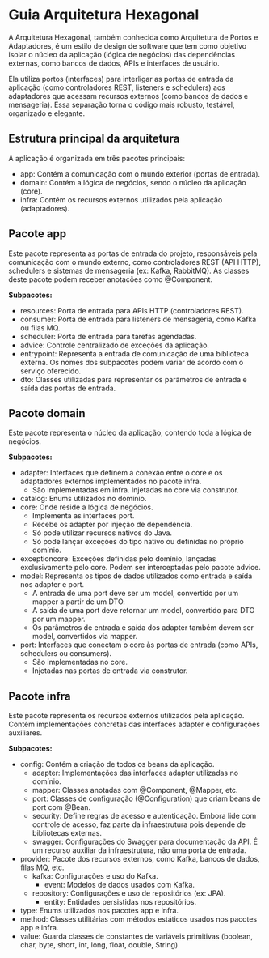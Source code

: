 # Guia Arquitetura Hexagonal

A Arquitetura Hexagonal, também conhecida como Arquitetura de Portos e Adaptadores, é um estilo de design de software
que tem como objetivo isolar o núcleo da aplicação (lógica de negócios) das dependências externas, como bancos de dados,
APIs e interfaces de usuário.

Ela utiliza portos (interfaces) para interligar as portas de entrada da aplicação (como controladores REST, listeners e
schedulers) aos adaptadores que acessam recursos externos (como bancos de dados e mensageria). Essa separação torna o
código mais robusto, testável, organizado e elegante.

## Estrutura principal da arquitetura

A aplicação é organizada em três pacotes principais:

- app: Contém a comunicação com o mundo exterior (portas de entrada).
- domain: Contém a lógica de negócios, sendo o núcleo da aplicação (core).
- infra: Contém os recursos externos utilizados pela aplicação (adaptadores).

## Pacote app

Este pacote representa as portas de entrada do projeto, responsáveis pela comunicação com o mundo externo, como
controladores REST (API HTTP), schedulers e sistemas de mensageria (ex: Kafka, RabbitMQ). As classes deste pacote podem
receber anotações como @Component.

**Subpacotes:**

- resources: Porta de entrada para APIs HTTP (controladores REST).
- consumer: Porta de entrada para listeners de mensageria, como Kafka ou filas MQ.
- scheduler: Porta de entrada para tarefas agendadas.
- advice: Controle centralizado de exceções da aplicação.
- entrypoint: Representa a entrada de comunicação de uma biblioteca externa. Os nomes dos subpacotes podem variar de
  acordo com o serviço oferecido.
- dto: Classes utilizadas para representar os parâmetros de entrada e saída das portas de entrada.

## Pacote domain

Este pacote representa o núcleo da aplicação, contendo toda a lógica de negócios.

**Subpacotes:**

- adapter: Interfaces que definem a conexão entre o core e os adaptadores externos implementados no pacote infra.
    - São implementadas em infra. Injetadas no core via construtor.
- catalog: Enums utilizados no domínio.
- core: Onde reside a lógica de negócios.
    - Implementa as interfaces port.
    - Recebe os adapter por injeção de dependência.
    - Só pode utilizar recursos nativos do Java.
    - Só pode lançar exceções do tipo nativo ou definidas no próprio domínio.
- exceptioncore: Exceções definidas pelo domínio, lançadas exclusivamente pelo core. Podem ser interceptadas pelo pacote
  advice.
- model: Representa os tipos de dados utilizados como entrada e saída nos adapter e port.
    - A entrada de uma port deve ser um model, convertido por um mapper a partir de um DTO.
    - A saída de uma port deve retornar um model, convertido para DTO por um mapper.
    - Os parâmetros de entrada e saída dos adapter também devem ser model, convertidos via mapper.
- port: Interfaces que conectam o core às portas de entrada (como APIs, schedulers ou consumers).
    - São implementadas no core.
    - Injetadas nas portas de entrada via construtor.

## Pacote infra

Este pacote representa os recursos externos utilizados pela aplicação. Contém implementações concretas das interfaces
adapter e configurações auxiliares.

**Subpacotes:**

- config: Contém a criação de todos os beans da aplicação.
    - adapter: Implementações das interfaces adapter utilizadas no domínio.
    - mapper: Classes anotadas com @Component, @Mapper, etc.
    - port: Classes de configuração (@Configuration) que criam beans de port com @Bean.
    - security: Define regras de acesso e autenticação. Embora lide com controle de acesso, faz parte da infraestrutura
      pois
      depende de bibliotecas externas.
    - swagger: Configurações do Swagger para documentação da API. É um recurso auxiliar da infraestrutura, não uma porta
      de
      entrada.
- provider: Pacote dos recursos externos, como Kafka, bancos de dados, filas MQ, etc.
    - kafka: Configurações e uso do Kafka.
        - event: Modelos de dados usados com Kafka.
    - repository: Configurações e uso de repositórios (ex: JPA).
        - entity: Entidades persistidas nos repositórios.
- type: Enums utilizados nos pacotes app e infra.
- method: Classes utilitárias com métodos estáticos usados nos pacotes app e infra.
- value: Guarda classes de constantes de variáveis primitivas (boolean, char, byte, short, int, long, float, double,
  String)
